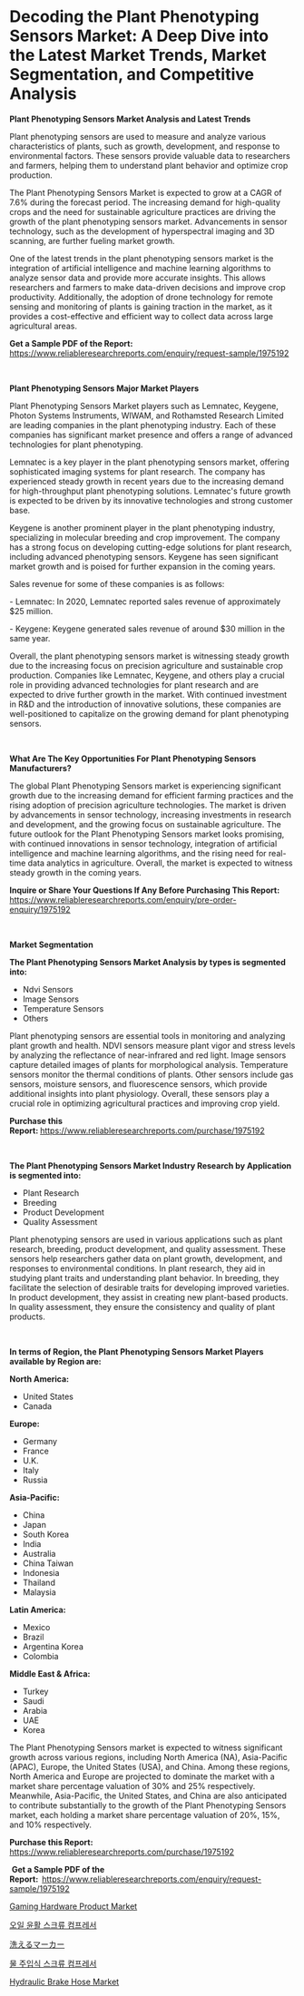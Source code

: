 <p><h1>Decoding the Plant Phenotyping Sensors Market: A Deep Dive into the Latest Market Trends, Market Segmentation, and Competitive Analysis</h1></p><p><strong>Plant Phenotyping Sensors Market Analysis and Latest Trends</strong></p>
<p><p>Plant phenotyping sensors are used to measure and analyze various characteristics of plants, such as growth, development, and response to environmental factors. These sensors provide valuable data to researchers and farmers, helping them to understand plant behavior and optimize crop production.</p><p>The Plant Phenotyping Sensors Market is expected to grow at a CAGR of 7.6% during the forecast period. The increasing demand for high-quality crops and the need for sustainable agriculture practices are driving the growth of the plant phenotyping sensors market. Advancements in sensor technology, such as the development of hyperspectral imaging and 3D scanning, are further fueling market growth.</p><p>One of the latest trends in the plant phenotyping sensors market is the integration of artificial intelligence and machine learning algorithms to analyze sensor data and provide more accurate insights. This allows researchers and farmers to make data-driven decisions and improve crop productivity. Additionally, the adoption of drone technology for remote sensing and monitoring of plants is gaining traction in the market, as it provides a cost-effective and efficient way to collect data across large agricultural areas.</p></p>
<p><strong>Get a Sample PDF of the Report:&nbsp;</strong> <a href="https://www.reliableresearchreports.com/enquiry/request-sample/1975192">https://www.reliableresearchreports.com/enquiry/request-sample/1975192</a></p>
<p>&nbsp;</p>
<p><strong>Plant Phenotyping Sensors Major Market Players</strong></p>
<p><p>Plant Phenotyping Sensors Market players such as Lemnatec, Keygene, Photon Systems Instruments, WIWAM, and Rothamsted Research Limited are leading companies in the plant phenotyping industry. Each of these companies has significant market presence and offers a range of advanced technologies for plant phenotyping.</p><p>Lemnatec is a key player in the plant phenotyping sensors market, offering sophisticated imaging systems for plant research. The company has experienced steady growth in recent years due to the increasing demand for high-throughput plant phenotyping solutions. Lemnatec's future growth is expected to be driven by its innovative technologies and strong customer base.</p><p>Keygene is another prominent player in the plant phenotyping industry, specializing in molecular breeding and crop improvement. The company has a strong focus on developing cutting-edge solutions for plant research, including advanced phenotyping sensors. Keygene has seen significant market growth and is poised for further expansion in the coming years.</p><p>Sales revenue for some of these companies is as follows:</p><p>- Lemnatec: In 2020, Lemnatec reported sales revenue of approximately $25 million.</p><p>- Keygene: Keygene generated sales revenue of around $30 million in the same year.</p><p>Overall, the plant phenotyping sensors market is witnessing steady growth due to the increasing focus on precision agriculture and sustainable crop production. Companies like Lemnatec, Keygene, and others play a crucial role in providing advanced technologies for plant research and are expected to drive further growth in the market. With continued investment in R&D and the introduction of innovative solutions, these companies are well-positioned to capitalize on the growing demand for plant phenotyping sensors.</p></p>
<p>&nbsp;</p>
<p><strong>What Are The Key Opportunities For Plant Phenotyping Sensors Manufacturers?</strong></p>
<p><p>The global Plant Phenotyping Sensors market is experiencing significant growth due to the increasing demand for efficient farming practices and the rising adoption of precision agriculture technologies. The market is driven by advancements in sensor technology, increasing investments in research and development, and the growing focus on sustainable agriculture. The future outlook for the Plant Phenotyping Sensors market looks promising, with continued innovations in sensor technology, integration of artificial intelligence and machine learning algorithms, and the rising need for real-time data analytics in agriculture. Overall, the market is expected to witness steady growth in the coming years.</p></p>
<p><strong>Inquire or Share Your Questions If Any Before Purchasing This Report:</strong> <a href="https://www.reliableresearchreports.com/enquiry/pre-order-enquiry/1975192">https://www.reliableresearchreports.com/enquiry/pre-order-enquiry/1975192</a></p>
<p>&nbsp;</p>
<p><strong>Market Segmentation</strong></p>
<p><strong>The Plant Phenotyping Sensors Market Analysis by types is segmented into:</strong></p>
<p><ul><li>Ndvi Sensors</li><li>Image Sensors</li><li>Temperature Sensors</li><li>Others</li></ul></p>
<p><p>Plant phenotyping sensors are essential tools in monitoring and analyzing plant growth and health. NDVI sensors measure plant vigor and stress levels by analyzing the reflectance of near-infrared and red light. Image sensors capture detailed images of plants for morphological analysis. Temperature sensors monitor the thermal conditions of plants. Other sensors include gas sensors, moisture sensors, and fluorescence sensors, which provide additional insights into plant physiology. Overall, these sensors play a crucial role in optimizing agricultural practices and improving crop yield.</p></p>
<p><strong>Purchase this Report:&nbsp;</strong><a href="https://www.reliableresearchreports.com/purchase/1975192">https://www.reliableresearchreports.com/purchase/1975192</a></p>
<p>&nbsp;</p>
<p><strong>The Plant Phenotyping Sensors Market Industry Research by Application is segmented into:</strong></p>
<p><ul><li>Plant Research</li><li>Breeding</li><li>Product Development</li><li>Quality Assessment</li></ul></p>
<p><p>Plant phenotyping sensors are used in various applications such as plant research, breeding, product development, and quality assessment. These sensors help researchers gather data on plant growth, development, and responses to environmental conditions. In plant research, they aid in studying plant traits and understanding plant behavior. In breeding, they facilitate the selection of desirable traits for developing improved varieties. In product development, they assist in creating new plant-based products. In quality assessment, they ensure the consistency and quality of plant products.</p></p>
<p>&nbsp;</p>
<p><strong>In terms of Region, the Plant Phenotyping Sensors Market Players available by Region are:</strong></p>
<p>
    <p> <strong> North America: </strong>
        <ul>
            <li>United States</li>
            <li>Canada</li>
        </ul>
        </p> 
    <p> <strong> Europe: </strong>
        <ul>
            <li>Germany</li>
            <li>France</li>
            <li>U.K.</li>
            <li>Italy</li>
            <li>Russia</li>
        </ul>
        </p> 
    <p> <strong> Asia-Pacific: </strong>
        <ul>
            <li>China</li>
            <li>Japan</li>
            <li>South Korea</li>
            <li>India</li>
            <li>Australia</li>
            <li>China Taiwan</li>
            <li>Indonesia</li>
            <li>Thailand</li>
            <li>Malaysia</li>
        </ul>
        </p> 
    <p> <strong> Latin America: </strong>
        <ul>
            <li>Mexico</li>
            <li>Brazil</li>
            <li>Argentina Korea</li>
            <li>Colombia</li>
        </ul>
        </p> 
    <p> <strong> Middle East & Africa: </strong>
        <ul>
            <li>Turkey</li>
            <li>Saudi</li>
            <li>Arabia</li>
            <li>UAE</li>
            <li>Korea</li>
        </ul>
    </p>
    </p>
<p><p>The Plant Phenotyping Sensors market is expected to witness significant growth across various regions, including North America (NA), Asia-Pacific (APAC), Europe, the United States (USA), and China. Among these regions, North America and Europe are projected to dominate the market with a market share percentage valuation of 30% and 25% respectively. Meanwhile, Asia-Pacific, the United States, and China are also anticipated to contribute substantially to the growth of the Plant Phenotyping Sensors market, each holding a market share percentage valuation of 20%, 15%, and 10% respectively.</p></p>
<p><strong>Purchase this Report: </strong><a href="https://www.reliableresearchreports.com/purchase/1975192">https://www.reliableresearchreports.com/purchase/1975192</a></p>
<p>&nbsp;<strong>Get a Sample PDF of the Report:&nbsp;&nbsp;</strong><a href="https://www.reliableresearchreports.com/enquiry/request-sample/1975192">https://www.reliableresearchreports.com/enquiry/request-sample/1975192</a></p>
<p><strong></strong></p>
<p><p><a href="https://github.com/sonuprakash1/Market-Research-Report-List-2/blob/main/gaming-hardware-product-market.md">Gaming Hardware Product Market</a></p><p><a href="https://github.com/trmesnao7959541/Market-Research-Report-List-1/blob/main/722726213115.md">오일 윤활 스크류 컴프레서</a></p><p><a href="https://github.com/adcxff01450218/Market-Research-Report-List-1/blob/main/998653514067.md">洗えるマーカー</a></p><p><a href="https://github.com/vsn7qpua81q/Market-Research-Report-List-1/blob/main/585207313116.md">물 주입식 스크류 컴프레서</a></p><p><a href="https://issuu.com/reportprime-2/docs/hydraulic-brake-hose-market-size-2030.pptx">Hydraulic Brake Hose Market</a></p></p>
